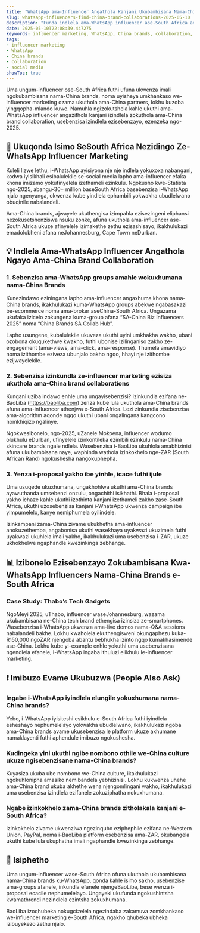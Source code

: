 ```yaml
---
title: "WhatsApp ama-Influencer Angathola Kanjani Ukubambisana Nama-China Brands e-South Africa?"
slug: whatsapp-influencers-find-china-brand-collaborations-2025-05-10
description: "Funda indlela ama-WhatsApp influencer ase-South Africa angathola ngayo ukubambisana nama-China brands ngenqubo elula nephumelelayo, usebenzisa amasu we-influencer marketing ahambisana nezimakethe zasekhaya nezomhlaba wonke."
date: 2025-05-10T22:08:39.447275
keywords: influencer marketing, WhatsApp, China brands, collaboration, social media
tags:
- influencer marketing
- WhatsApp
- China brands
- collaboration
- social media
showToc: true
---
```


Uma ungum-influencer ose-South Africa futhi ufuna ukwenza imali ngokubambisana nama-China brands, noma uyisheya umkhankaso we-influencer marketing ozama ukuthola ama-China partners, lokhu kuzoba yingqopha-mlando kuwe. Namuhla ngizokutshela kahle ukuthi ama-WhatsApp influencer angazithola kanjani izindlela zokuthola ama-China brand collaboration, usebenzisa izindlela ezisebenzayo, ezenzeka ngo-2025.

## 📢 Ukuqonda Isimo SeSouth Africa Nezidingo Ze-WhatsApp Influencer Marketing

Kuleli lizwe lethu, i-WhatsApp ayisiyona nje nje indlela yokuxoxa nabangani, kodwa iyisikhali esibalulekile se-social media lapho ama-influencer efaka khona imizamo yokufinyelela izethameli ezinkulu. Ngokusho kwe-Statista ngo-2025, abangu-30+ million baseSouth Africa basebenzisa i-WhatsApp njalo ngenyanga, okwenza kube yindlela ephambili yokwakha ubudlelwano obuqinile nabalandeli.

Ama-China brands, ajwayele ukuthengisa izimpahla ezisezingeni eliphansi nezokusetshenziswa nsuku zonke, afuna ukuthola ama-influencer ase-South Africa ukuze afinyelele izimakethe zethu ezisashisayo, ikakhulukazi emadolobheni afana neJohannesburg, Cape Town neDurban.

## 💡 Indlela Ama-WhatsApp Influencer Angathola Ngayo Ama-China Brand Collaboration

### 1. Sebenzisa ama-WhatsApp groups amahle wokuxhumana nama-China Brands

Kunezindawo eziningana lapho ama-influencer angaxhuma khona nama-China brands, ikakhulukazi kuma-WhatsApp groups abekwe ngabasakazi be-ecommerce noma ama-broker aseChina-South Africa. Ungazama ukufaka izicelo zokungena kuma-group afana “SA-China Biz Influencers 2025” noma “China Brands SA Collab Hub”.

Lapho usungene, kubalulekile ukuveza ukuthi uyini umkhakha wakho, ubani ozobona okuqukethwe kwakho, futhi ubonise izilinganiso zakho ze-engagement (ama-views, ama-click, ama-response). Thumela amavidiyo noma izithombe eziveza ubunjalo bakho ngqo, hhayi nje izithombe ezijwayelekile.

### 2. Sebenzisa izinkundla ze-influencer marketing ezisiza ukuthola ama-China brand collaborations

Kungani uziba indawo enhle uma ungayisebenzisi? Izinkundla ezifana ne-BaoLiba (https://baoliba.com) zenza kube lula ukuthola ama-China brands afuna ama-influencer athenjwa e-South Africa. Lezi zinkundla zisebenzisa ama-algorithm aqonde ngqo ukuthi ubani ongalingana kangcono nomkhiqizo ngalinye.

Ngokwesibonelo, ngo-2025, uZanele Mokoena, influencer wodumo olukhulu eDurban, ufinyelele izinkontileka ezimbili ezinkulu nama-China skincare brands ngale ndlela. Wasebenzisa i-BaoLiba ukuhlola amabhizinisi afuna ukubambisana naye, waphinda wathola izinkokhelo nge-ZAR (South African Rand) ngokushesha nangokuphepha.

### 3. Yenza i-proposal yakho ibe yinhle, icace futhi ijule

Uma usuqede ukuxhumana, ungakhohlwa ukuthi ama-China brands ayawuthanda umsebenzi onzulu, ongachithi isikhathi. Bhala i-proposal yakho ichaze kahle ukuthi izothinta kanjani izethameli zakho zase-South Africa, ukuthi uzosebenzisa kanjani i-WhatsApp ukwenza campaign ibe yimpumelelo, kanye nemiphumela oyilindele.

Izinkampani zama-China zivame ukukhetha ama-influencer anokuzethemba, angabonisa ukuthi wasekhaya uyakwazi ukuzimela futhi uyakwazi ukuhlela imali yakho, ikakhulukazi uma usebenzisa i-ZAR, ukuze ukhokhelwe ngaphandle kwezinkinga zebhange.

## 📊 Izibonelo Ezisebenzayo Zokubambisana Kwa-WhatsApp Influencers Nama-China Brands e-South Africa

### Case Study: Thabo’s Tech Gadgets

NgoMeyi 2025, uThabo, influencer waseJohannesburg, wazama ukubambisana ne-China tech brand ethengisa izinsiza ze-smartphones. Wasebenzisa i-WhatsApp ukwenza ama-live demos nama-Q&A sessions nabalandeli bakhe. Lokhu kwaholela ekuthengisweni okungaphezu kuka-R150,000 ngoZAR njengoba abantu bebhukha izinto ngqo kumakhasimende ase-China. Lokhu kube yi-example enhle yokuthi uma usebenzisana ngendlela efanele, i-WhatsApp ingaba ithuluzi elikhulu le-influencer marketing.

## ❗ Imibuzo Evame Ukubuzwa (People Also Ask)

### Ingabe i-WhatsApp iyindlela elungile yokuxhumana nama-China brands?

Yebo, i-WhatsApp iyisiteshi esikhulu e-South Africa futhi iyindlela esheshayo nephumelelayo yokwakha ubudlelwano, ikakhulukazi ngoba ama-China brands avame ukusebenzisa le platform ukuze axhumane namaklayenti futhi aphendule imibuzo ngokushesha.

### Kudingeka yini ukuthi ngibe nombono othile we-China culture ukuze ngisebenzisane nama-China brands?

Kuyasiza ukuba ube nombono we-China culture, ikakhulukazi ngokuhlonipha amasiko nemibandela yebhizinisi. Lokhu kukwenza uhehe ama-China brand ukuba akhethe wena njengomlingani wakho, ikakhulukazi uma usebenzisa izindlela ezifanele zokuziphatha nokuxhumana.

### Ngabe izinkokhelo zama-China brands zitholakala kanjani e-South Africa?

Izinkokhelo zivame ukwenziwa ngezinqubo eziphephile ezifana ne-Western Union, PayPal, noma i-BaoLiba platform esebenzisa ama-ZAR, okubangela ukuthi kube lula ukuphatha imali ngaphandle kwezinkinga zebhange.

## 📢 Isiphetho

Uma ungum-influencer wase-South Africa ofuna ukuthola ukubambisana nama-China brands ku-WhatsApp, qonda kahle isimo sakho, usebenzise ama-groups afanele, inkundla efanele njengeBaoLiba, bese wenza i-proposal ecacile nephumelelayo. Ungayeki ukufunda ngokushintsha kwamathrendi nezindlela ezintsha zokuxhumana.

BaoLiba izoqhubeka nokugcizelela ngezindaba zakamuva zomkhankaso we-influencer marketing e-South Africa, ngakho qhubeka ubheka izibuyekezo zethu njalo.